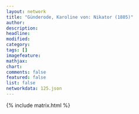 ```yaml
---
layout: network
title: "Günderode, Karoline von: Nikator (1805)"
author:
description:
headline:
modified:
category:
tags: []
imagefeature: 
mathjax: 
chart: 
comments: false
featured: false
list: false
networkdata: 125.json
---
```

{% include matrix.html %}
